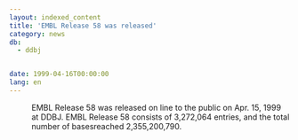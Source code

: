 ```yaml
---
layout: indexed_content
title: 'EMBL Release 58 was released'
category: news
db:
  - ddbj


date: 1999-04-16T00:00:00
lang: en
---
```


<dd>EMBL Release 58 was released on line to the public on Apr. 15, 1999 at DDBJ. EMBL Release 58 consists of 3,272,064 entries, and the total number of basesreached 2,355,200,790.</dd>
